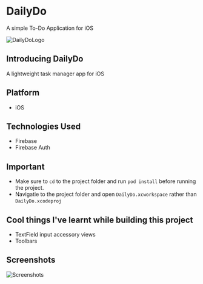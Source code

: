# DailyDo
A simple To-Do Application for iOS


![DailyDoLogo](https://dl.dropboxusercontent.com/s/hkhry45dcfeg40j/logo-reveal.png?dl=0) 
## Introducing DailyDo
A lightweight task manager app for iOS

## Platform
- iOS

## Technologies Used
- Firebase
- Firebase Auth


## Important
- Make sure to `cd` to the project folder and run `pod install` before running the project.
- Navigatie to the project folder and open `DailyDo.xcworkspace` rather than `DailyDo.xcodeproj`

## Cool things I've learnt while building this project
- TextField input accessory views
- Toolbars

## Screenshots
![Screenshots](https://dl.dropboxusercontent.com/s/j9ip6se1807ligw/screenshots.png?dl=0) 
